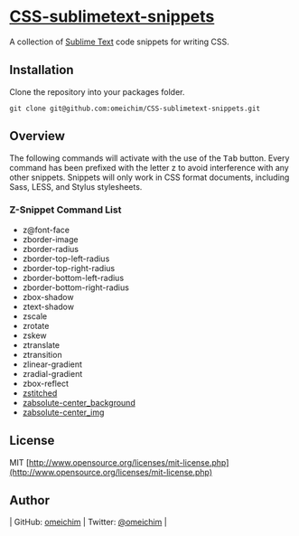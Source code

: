 [CSS-sublimetext-snippets](http://github.com/omeichim/CSS-sublimetext-snippets)
========================================

A collection of [Sublime Text](http://sublimetext.com) code snippets for writing CSS.

## Installation

Clone the repository into your packages folder.

    git clone git@github.com:omeichim/CSS-sublimetext-snippets.git

## Overview

The following commands will activate with the use of the <kbd>Tab</kbd> button. Every command has been prefixed with the letter z to avoid interference with any other snippets. Snippets will only work in CSS format documents, including Sass, LESS, and Stylus stylesheets.

### Z-Snippet Command List ###

* z@font-face
* zborder-image
* zborder-radius
* zborder-top-left-radius
* zborder-top-right-radius
* zborder-bottom-left-radius
* zborder-bottom-right-radius
* zbox-shadow
* ztext-shadow
* zscale
* zrotate
* zskew
* ztranslate
* ztransition
* zlinear-gradient
* zradial-gradient
* zbox-reflect
* [zstitched](http://css-tricks.com/snippets/css/stitched-look/)
* [zabsolute-center_background](http://css-tricks.com/snippets/css/absolute-center-vertical-horizontal-an-image/)
* [zabsolute-center_img](http://css-tricks.com/snippets/css/absolute-center-vertical-horizontal-an-image/) 

## License
MIT [http://www.opensource.org/licenses/mit-license.php](http://www.opensource.org/licenses/mit-license.php)

## Author

| GitHub: [omeichim](http://github.com/omeichim) | Twitter: [@omeichim](http://twitter.com/omeichim) | 